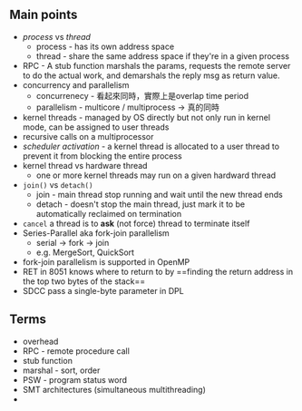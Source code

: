 ## Main points
- *process* vs *thread*
	- process - has its own address space
	- thread - share the same address space if they're in a given process
- RPC - A stub function marshals the params, requests the remote server to do the actual work, and demarshals the reply msg as return value.
- concurrency and parallelism
	- concurrenecy - 看起來同時，實際上是overlap time period
	- parallelism - multicore / multiprocess -> 真的同時
- kernel threads - managed by OS directly but not only run in kernel mode, can be assigned to user threads
- recursive calls on a multiprocessor
- *scheduler activation* - a kernel thread is allocated to a user thread to prevent it from blocking the entire process
- kernel thread vs hardware thread
	- one or more kernel threads may run on a given hardward thread
- `join()` vs `detach()`
	- join - main thread stop running and wait until the new thread ends
	- detach - doesn't stop the main thread, just mark it to be automatically reclaimed on termination
- `cancel` a thread is to **ask** (not force) thread to terminate itself
- Series-Parallel aka fork-join parallelism
	- serial -> fork -> join
	- e.g. MergeSort, QuickSort
- fork-join parallelism is supported in OpenMP
- RET in 8051 knows where to return to by ==finding the return address in the top two bytes of the stack==
- SDCC pass a single-byte parameter in DPL

## Terms
- overhead
- RPC - remote procedure call
- stub function
- marshal - sort, order
- PSW - program status word
- SMT architectures (simultaneous multithreading)
- 